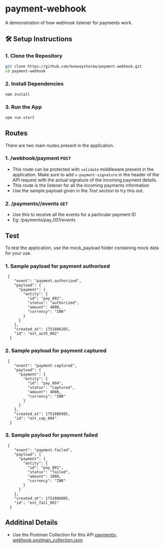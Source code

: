 # payment-webhook
A demonstration of how webhook listener for payments work. 

## 🛠️ Setup Instructions

### 1. Clone the Repository

```bash
git clone https://github.com/kenwaysharma/payment-webhook.git
cd payment-webhook
```

### 2. Install Dependencies
```bash
npm install
```

### 3. Run the App
```bash
npm run start
```

## Routes
There are two main routes present in the application. 

### 1. /webhook/payment `POST`
- This route can be protected with `validate` middleware present in the application. Make sure to add `x-payment-signature` in the header of the API request with the actual signature of the incoming payment details.
- This route is the listener for all the incoming payments information
- Use the sample payload given in the *Test* section to try this out.

### 2. /payments/<payment-id>/events `GET`
- Use this to receive all the events for a particular payment ID
- Eg: /payments/pay_001/events

## Test
To test the application, use the mock_payload folder containing mock data for your use.

### 1. Sample payload for payment authorised
```
 {
    "event": "payment.authorized",
    "payload": {
      "payment": {
        "entity": {
          "id": "pay_002",
          "status": "authorized",
          "amount": 4000,
          "currency": "INR"
        }
      }
    },
    "created_at": 1751886265,
    "id": "evt_auth_002"
  }
```

### 2. Sample payload for payment captured
```
 {
    "event": "payment.captured",
    "payload": {
      "payment": {
        "entity": {
          "id": "pay_004",
          "status": "captured",
          "amount": 4000,
          "currency": "INR"
        }
      }
    },
    "created_at": 1751886985,
    "id": "evt_cap_004"
  }
```

### 3. Sample payload for payment failed
```
 {
    "event": "payment.failed",
    "payload": {
      "payment": {
        "entity": {
          "id": "pay_001",
          "status": "failed",
          "amount": 1000,
          "currency": "INR"
        }
      }
    },
    "created_at": 1751886085,
    "id": "evt_fail_001"
  }
```

## Additinal Details
- Use the Postman Collection for this API
[payments-webhook.postman_collection.json](https://github.com/user-attachments/files/21672711/payments-webhook.postman_collection.json)

  
